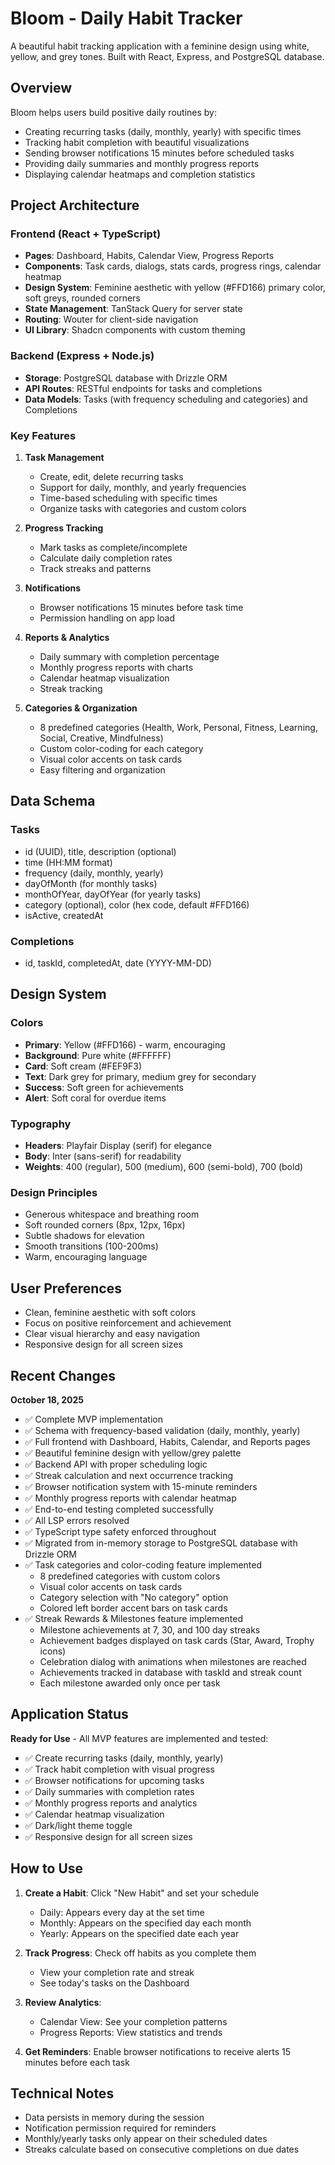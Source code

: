 # Bloom - Daily Habit Tracker

A beautiful habit tracking application with a feminine design using white, yellow, and grey tones. Built with React, Express, and PostgreSQL database.

## Overview

Bloom helps users build positive daily routines by:
- Creating recurring tasks (daily, monthly, yearly) with specific times
- Tracking habit completion with beautiful visualizations
- Sending browser notifications 15 minutes before scheduled tasks
- Providing daily summaries and monthly progress reports
- Displaying calendar heatmaps and completion statistics

## Project Architecture

### Frontend (React + TypeScript)
- **Pages**: Dashboard, Habits, Calendar View, Progress Reports
- **Components**: Task cards, dialogs, stats cards, progress rings, calendar heatmap
- **Design System**: Feminine aesthetic with yellow (#FFD166) primary color, soft greys, rounded corners
- **State Management**: TanStack Query for server state
- **Routing**: Wouter for client-side navigation
- **UI Library**: Shadcn components with custom theming

### Backend (Express + Node.js)
- **Storage**: PostgreSQL database with Drizzle ORM
- **API Routes**: RESTful endpoints for tasks and completions
- **Data Models**: Tasks (with frequency scheduling and categories) and Completions

### Key Features
1. **Task Management**
   - Create, edit, delete recurring tasks
   - Support for daily, monthly, and yearly frequencies
   - Time-based scheduling with specific times
   - Organize tasks with categories and custom colors

2. **Progress Tracking**
   - Mark tasks as complete/incomplete
   - Calculate daily completion rates
   - Track streaks and patterns

3. **Notifications**
   - Browser notifications 15 minutes before task time
   - Permission handling on app load

4. **Reports & Analytics**
   - Daily summary with completion percentage
   - Monthly progress reports with charts
   - Calendar heatmap visualization
   - Streak tracking

5. **Categories & Organization**
   - 8 predefined categories (Health, Work, Personal, Fitness, Learning, Social, Creative, Mindfulness)
   - Custom color-coding for each category
   - Visual color accents on task cards
   - Easy filtering and organization

## Data Schema

### Tasks
- id (UUID), title, description (optional)
- time (HH:MM format)
- frequency (daily, monthly, yearly)
- dayOfMonth (for monthly tasks)
- monthOfYear, dayOfYear (for yearly tasks)
- category (optional), color (hex code, default #FFD166)
- isActive, createdAt

### Completions
- id, taskId, completedAt, date (YYYY-MM-DD)

## Design System

### Colors
- **Primary**: Yellow (#FFD166) - warm, encouraging
- **Background**: Pure white (#FFFFFF)
- **Card**: Soft cream (#FEF9F3)
- **Text**: Dark grey for primary, medium grey for secondary
- **Success**: Soft green for achievements
- **Alert**: Soft coral for overdue items

### Typography
- **Headers**: Playfair Display (serif) for elegance
- **Body**: Inter (sans-serif) for readability
- **Weights**: 400 (regular), 500 (medium), 600 (semi-bold), 700 (bold)

### Design Principles
- Generous whitespace and breathing room
- Soft rounded corners (8px, 12px, 16px)
- Subtle shadows for elevation
- Smooth transitions (100-200ms)
- Warm, encouraging language

## User Preferences

- Clean, feminine aesthetic with soft colors
- Focus on positive reinforcement and achievement
- Clear visual hierarchy and easy navigation
- Responsive design for all screen sizes

## Recent Changes

**October 18, 2025**
- ✅ Complete MVP implementation
- ✅ Schema with frequency-based validation (daily, monthly, yearly)
- ✅ Full frontend with Dashboard, Habits, Calendar, and Reports pages
- ✅ Beautiful feminine design with yellow/grey palette
- ✅ Backend API with proper scheduling logic
- ✅ Streak calculation and next occurrence tracking
- ✅ Browser notification system with 15-minute reminders
- ✅ Monthly progress reports with calendar heatmap
- ✅ End-to-end testing completed successfully
- ✅ All LSP errors resolved
- ✅ TypeScript type safety enforced throughout
- ✅ Migrated from in-memory storage to PostgreSQL database with Drizzle ORM
- ✅ Task categories and color-coding feature implemented
  - 8 predefined categories with custom colors
  - Visual color accents on task cards
  - Category selection with "No category" option
  - Colored left border accent bars on task cards
- ✅ Streak Rewards & Milestones feature implemented
  - Milestone achievements at 7, 30, and 100 day streaks
  - Achievement badges displayed on task cards (Star, Award, Trophy icons)
  - Celebration dialog with animations when milestones are reached
  - Achievements tracked in database with taskId and streak count
  - Each milestone awarded only once per task

## Application Status

**Ready for Use** - All MVP features are implemented and tested:
- ✅ Create recurring tasks (daily, monthly, yearly)
- ✅ Track habit completion with visual progress
- ✅ Browser notifications for upcoming tasks
- ✅ Daily summaries with completion rates
- ✅ Monthly progress reports and analytics
- ✅ Calendar heatmap visualization
- ✅ Dark/light theme toggle
- ✅ Responsive design for all screen sizes

## How to Use

1. **Create a Habit**: Click "New Habit" and set your schedule
   - Daily: Appears every day at the set time
   - Monthly: Appears on the specified day each month
   - Yearly: Appears on the specified date each year

2. **Track Progress**: Check off habits as you complete them
   - View your completion rate and streak
   - See today's tasks on the Dashboard

3. **Review Analytics**: 
   - Calendar View: See your completion patterns
   - Progress Reports: View statistics and trends

4. **Get Reminders**: Enable browser notifications to receive alerts 15 minutes before each task

## Technical Notes

- Data persists in memory during the session
- Notification permission required for reminders
- Monthly/yearly tasks only appear on their scheduled dates
- Streaks calculate based on consecutive completions on due dates
